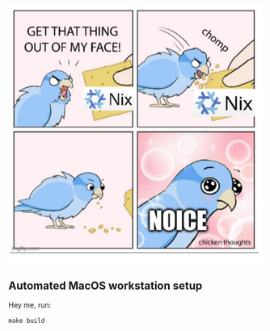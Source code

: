 ![nix nix nix](./nix.jpeg)


## Automated MacOS workstation setup

Hey me, run:

```
make build
```
